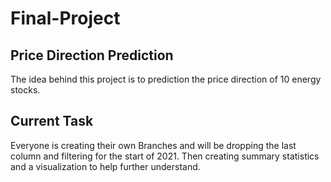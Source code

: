 # Final-Project

## Price Direction Prediction
The idea behind this project is to prediction the price direction of 10 energy stocks.  

## Current Task
Everyone is creating their own Branches and will be dropping the last column and filtering for the start of 2021. Then creating summary statistics and a visualization to help further understand. 
